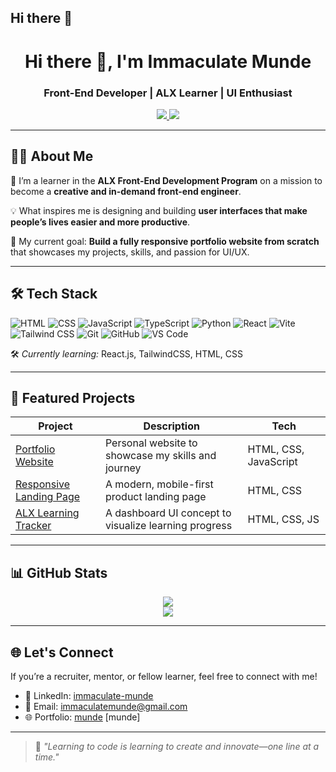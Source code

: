 ## Hi there 👋
<!-- HEADER SECTION -->
<h1 align="center">Hi there 👋, I'm Immaculate Munde</h1>
<h3 align="center">Front-End Developer | ALX Learner | UI Enthusiast</h3>

<p align="center">
  <a href="https://www.linkedin.com/in/immaculate-munde/" target="_blank">
    <img src="https://img.shields.io/badge/LinkedIn-Connect-blue?logo=linkedin" />
  </a>
  <a href="mailto: immaculatemunde@gmail.com">
    <img src="https://img.shields.io/badge/Email-Contact-green?logo=gmail" />
  </a>
</p>

---

<!-- ABOUT ME SECTION -->
## 👩‍💻 About Me

🌟 I’m a learner in the **ALX Front-End Development Program** on a mission to become a **creative and in-demand front-end engineer**.

💡 What inspires me is designing and building **user interfaces that make people’s lives easier and more productive**.

🎯 My current goal: **Build a fully responsive portfolio website from scratch** that showcases my projects, skills, and passion for UI/UX.

---

<!-- TECH STACK SECTION -->
## 🛠️ Tech Stack

![HTML](https://img.shields.io/badge/-HTML5-E34F26?style=flat&logo=html5&logoColor=white)
![CSS](https://img.shields.io/badge/-CSS3-1572B6?style=flat&logo=css3&logoColor=white)
![JavaScript](https://img.shields.io/badge/-JavaScript-F7DF1E?style=flat&logo=javascript&logoColor=black)
![TypeScript](https://img.shields.io/badge/-TypeScript-3178C6?style=flat&logo=typescript&logoColor=white)
![Python](https://img.shields.io/badge/-Python-3776AB?style=flat&logo=python&logoColor=white)
![React](https://img.shields.io/badge/-React-61DAFB?style=flat&logo=react&logoColor=black)
![Vite](https://img.shields.io/badge/-Vite-646CFF?style=flat&logo=vite&logoColor=white)
![Tailwind CSS](https://img.shields.io/badge/-Tailwind_CSS-06B6D4?style=flat&logo=tailwind-css&logoColor=white)
![Git](https://img.shields.io/badge/-Git-F05032?style=flat&logo=git&logoColor=white)
![GitHub](https://img.shields.io/badge/-GitHub-181717?style=flat&logo=github&logoColor=white)
![VS Code](https://img.shields.io/badge/-VS_Code-007ACC?style=flat&logo=visual-studio-code&logoColor=white)


🛠️ *Currently learning:* React.js, TailwindCSS, HTML, CSS

---

<!-- PROJECTS SECTION -->
## 🚀 Featured Projects

| Project | Description | Tech |
|--------|-------------|------|
| [Portfolio Website](#) | Personal website to showcase my skills and journey | HTML, CSS, JavaScript |
| [Responsive Landing Page](#) | A modern, mobile-first product landing page | HTML, CSS |
| [ALX Learning Tracker](#) | A dashboard UI concept to visualize learning progress | HTML, CSS, JS |

---

<!-- STATS SECTION -->
## 📊 GitHub Stats

<p align="center">
  <img src="https://github-readme-stats.vercel.app/api?username=immaculate-munde&show_icons=true&theme=tokyonight" />
  <br/>
  <img src="https://github-readme-streak-stats.herokuapp.com/?user=immaculate-munde&theme=tokyonight" />

</p>

---

<!-- CONNECT SECTION -->
## 🌐 Let's Connect

If you’re a recruiter, mentor, or fellow learner, feel free to connect with me!

- 💼 LinkedIn: [immaculate-munde](https://www.linkedin.com/in/immaculate-munde/)
- 📧 Email: immaculatemunde@gmail.com
- 🌐 Portfolio: [munde](https://munde-immaculate.netlify.app/)
                 [munde]

---

> 💬 _"Learning to code is learning to create and innovate—one line at a time."_

